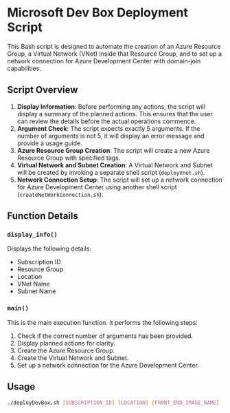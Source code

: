 # Microsoft Dev Box Deployment Script

This Bash script is designed to automate the creation of an Azure Resource Group, a Virtual Network (VNet) inside that Resource Group, and to set up a network connection for Azure Development Center with domain-join capabilities.

## Script Overview

1. **Display Information**: Before performing any actions, the script will display a summary of the planned actions. This ensures that the user can review the details before the actual operations commence.
2. **Argument Check**: The script expects exactly 5 arguments. If the number of arguments is not 5, it will display an error message and provide a usage guide.
3. **Azure Resource Group Creation**: The script will create a new Azure Resource Group with specified tags.
4. **Virtual Network and Subnet Creation**: A Virtual Network and Subnet will be created by invoking a separate shell script (`deployVnet.sh`).
5. **Network Connection Setup**: The script will set up a network connection for Azure Development Center using another shell script (`createNetWorkConnection.sh`).

## Function Details

### `display_info()`

Displays the following details:

- Subscription ID
- Resource Group
- Location
- VNet Name
- Subnet Name

### `main()`

This is the main execution function. It performs the following steps:

1. Check if the correct number of arguments has been provided.
2. Display planned actions for clarity.
3. Create the Azure Resource Group.
4. Create the Virtual Network and Subnet.
5. Set up a network connection for the Azure Development Center.

## Usage

```bash
./deployDevBox.sh [SUBSCRIPTION_ID] [LOCATION] [FRONT_END_IMAGE_NAME] [BACK_END_IMAGE_NAME] [IMAGE_RESOURCE_GROUP_NAME]
